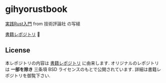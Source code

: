 # gihyorustbook

[実践Rust入門](https://gihyo.jp/book/2019/978-4-297-10559-4) from 技術評論社 の写経

[書籍レポジトリ](https://github.com/ghmagazine/rustbook) :pray:

## License

本レポジトリの内容は [書籍レポジトリ](https://github.com/ghmagazine/rustbook) に由来します.
オリジナルのレポジトリは **一部を除き** 三条項 BSD ライセンスのもとで公開されています. 詳細は書籍レポジトリを御覧下さい.
